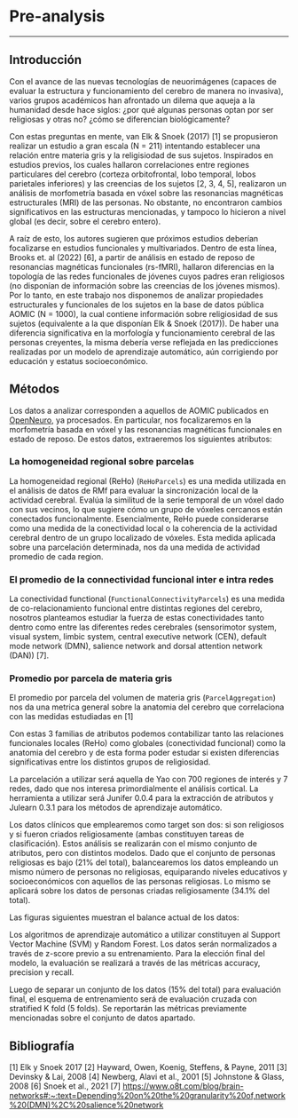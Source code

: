 # Pre-analysis
--------------

## Introducción
Con el avance de las nuevas tecnologías de neuorimágenes (capaces de evaluar la estructura y funcionamiento del cerebro de manera no invasiva), varios grupos académicos han afrontado un dilema que aqueja a la humanidad desde hace siglos: ¿por qué algunas personas optan por ser religiosas y otras no? ¿cómo se diferencian biológicamente?

Con estas preguntas en mente, van Elk & Snoek (2017) [1] se propusieron realizar un estudio a gran escala (N = 211) intentando establecer una relación entre materia gris y la religisiodad de sus sujetos. Inspirados en estudios previos, los cuales hallaron correlaciones entre regiones particulares del cerebro (corteza orbitofrontal, lobo temporal, lobos parietales inferiores) y las creencias de los sujetos [2, 3, 4, 5], realizaron un análisis de morfometría basada en vóxel sobre las resonancias magnéticas estructurales (MRI) de las personas. No obstante, no encontraron cambios significativos en las estructuras mencionadas, y tampoco lo hicieron a nivel global (es decir, sobre el cerebro entero).

A raíz de esto, los autores sugieren que próximos estudios deberían focalizarse en estudios funcionales y multivariados. Dentro de esta línea, Brooks et. al (2022) [6], a partir de análisis en estado de reposo de resonancias magnéticas funcionales (rs-fMRI), hallaron diferencias en la topología de las redes funcionales de jóvenes cuyos padres eran religiosos (no disponían de información sobre las creencias de los jóvenes mismos). Por lo tanto, en este trabajo nos disponemos de analizar propiedades estructurales y funcionales de los sujetos en la base de datos pública AOMIC (N = 1000), la cual contiene información sobre religiosidad de sus sujetos (equivalente a la que disponían Elk & Snoek (2017)). De haber una diferencia significativa en la morfología y funcionamiento cerebral de las personas creyentes, la misma debería verse reflejada en las predicciones realizadas por un modelo de aprendizaje automático, aún corrigiendo por educación y estatus socioeconómico.

## Métodos
Los datos a analizar corresponden a aquellos de AOMIC publicados en [OpenNeuro](https://openneuro.org/datasets/ds002895), ya procesados. En particular, nos focalizaremos en la morfometría basada en vóxel y las resonancias magnéticas funcionales en estado de reposo. De estos datos, extraeremos los siguientes atributos:

### La homogeneidad regional sobre parcelas
La homogeneidad regional (ReHo) (```ReHoParcels```) es una medida utilizada en el análisis de datos de RMf para evaluar la sincronización local de la actividad cerebral. Evalúa la similitud de la serie temporal de un vóxel dado con sus vecinos, lo que sugiere cómo un grupo de vóxeles cercanos están conectados funcionalmente. Esencialmente, ReHo puede considerarse como una medida de la conectividad local o la coherencia de la actividad cerebral dentro de un grupo localizado de vóxeles. Esta medida aplicada sobre una parcelación determinada, nos da una medida de actividad promedio de cada region.

### El promedio de la connectividad funcional inter e intra redes
La conectividad functional (```FunctionalConnectivityParcels```) es una medida de co-relacionamiento funcional entre distintas regiones del cerebro, nosotros planteamos estudiar la fuerza de estas conectividades tanto dentro como entre las diferentes redes cerebrales (sensorimotor system, visual system, limbic system, central executive network (CEN), default mode network (DMN), salience network and dorsal attention network (DAN)) [7].

### Promedio por parcela de materia gris
El promedio por parcela del volumen de materia gris (```ParcelAggregation```) nos da una metrica general sobre la anatomia del cerebro que correlaciona con las medidas estudiadas en [1]

Con estas 3 familias de atributos podemos contabilizar tanto las relaciones funcionales locales (ReHo) como globales (conectividad funcional) como la anatomia del cerebro y de esta forma poder estudar si existen diferencias significativas entre los distintos grupos de religiosidad.


La parcelación a utilizar será aquella de Yao con 700 regiones de interés y 7 redes, dado que nos interesa primordialmente el análisis cortical. La herramienta a utilizar será Junifer 0.0.4 para la extracción de atributos y Julearn 0.3.1 para los métodos de aprendizaje automático.

Los datos clínicos que emplearemos como target son dos: si son religiosos y si fueron criados religiosamente (ambas constituyen tareas de clasificación). Estos análisis se realizarán con el mismo conjunto de atributos, pero con distintos modelos. Dado que el conjunto de personas religiosas es bajo (21% del total), balancearemos los datos empleando un mismo número de personas no religiosas, equiparando niveles educativos y socioeconómicos con aquellos de las personas religiosas. Lo mismo se aplicará sobre los datos de personas criadas religiosamente (34.1% del total).

Las figuras siguientes muestran el balance actual de los datos:


Los algoritmos de aprendizaje automático a utilizar constituyen al Support Vector Machine (SVM) y Random Forest. Los datos serán normalizados a través de z-score previo a su entrenamiento. Para la elección final del modelo, la evaluación se realizará a través de las métricas accuracy, precision y recall.

Luego de separar un conjunto de los datos (15% del total) para evaluación final, el esquema de entrenamiento será de evaluación cruzada con stratified K fold (5 folds). Se reportarán las métricas previamente mencionadas sobre el conjunto de datos apartado.

## Bibliografía
[1] Elk y Snoek 2017
[2] Hayward, Owen, Koenig, Steffens, & Payne, 2011
[3] Devinsky & Lai, 2008
[4] Newberg, Alavi et al., 2001
[5] Johnstone & Glass, 2008
[6] Snoek et al., 2021
[7] https://www.o8t.com/blog/brain-networks#:~:text=Depending%20on%20the%20granularity%20of,network%20(DMN)%2C%20salience%20network
